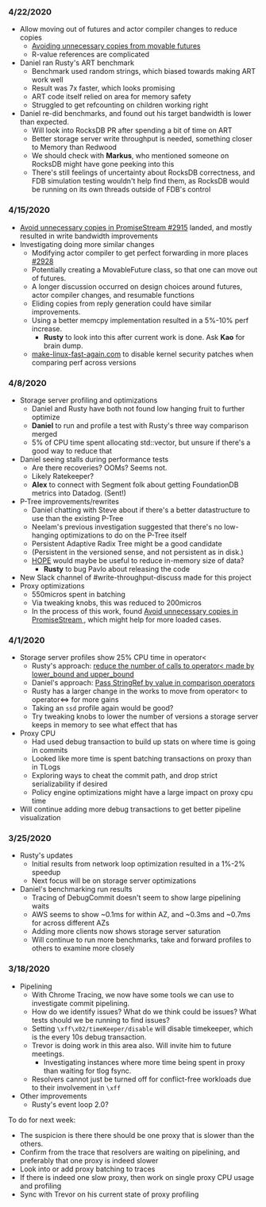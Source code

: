 ### 4/22/2020

* Allow moving out of futures and actor compiler changes to reduce copies
  * [Avoiding unnecessary copies from movable futures](https://forums.foundationdb.org/t/avoiding-unnecessary-copies-from-movable-futures/2076/4)
  * R-value references are complicated
* Daniel ran Rusty's ART benchmark
  * Benchmark used random strings, which biased towards making ART work well
  * Result was 7x faster, which looks promising 
  * ART code itself relied on area for memory safety
  * Struggled to get refcounting on children working right
* Daniel re-did benchmarks, and found out his target bandwidth is lower than expected.
  * Will look into RocksDB PR after spending a bit of time on ART
  * Better storage server write throughput is needed, something closer to Memory than Redwood
  * We should check with **Markus**, who mentioned someone on RocksDB might have gone peeking into this
  * There's still feelings of uncertainty about RocksDB correctness, and FDB simulation testing wouldn't help find them, as RocksDB would be running on its own threads outside of FDB's control

### 4/15/2020

* [Avoid unnecessary copies in PromiseStream #2915](https://github.com/apple/foundationdb/pull/2915) landed, and mostly resulted in write bandwidth improvements
* Investigating doing more similar changes
  * Modifying actor compiler to get perfect forwarding in more places [#2928](https://github.com/apple/foundationdb/issues/2928)
  * Potentially creating a MovableFuture class, so that one can move out of futures.
  * A longer discussion occurred on design choices around futures, actor compiler changes, and resumable functions
  * Eliding copies from reply generation could have similar improvements.
  * Using a better memcpy implementation resulted in a 5%-10% perf increase.
    * **Rusty** to look into this after current work is done. Ask **Kao** for brain dump.
  * [make-linux-fast-again.com](https://make-linux-fast-again.com) to disable kernel security patches when comparing perf across versions

### 4/8/2020

* Storage server profiling and optimizations
  * Daniel and Rusty have both not found low hanging fruit to further optimize
  * **Daniel** to run and profile a test with Rusty's three way comparison merged
  * 5% of CPU time spent allocating std::vector, but unsure if there's a good way to reduce that
* Daniel seeing stalls during performance tests
  * Are there recoveries?  OOMs?  Seems not.
  * Likely Ratekeeper?
  * **Alex** to connect with Segment folk about getting FoundationDB metrics into Datadog.  (Sent!)
* P-Tree improvements/rewrites
  * Daniel chatting with Steve about if there's a better datastructure to use than the existing P-Tree
  * Neelam's previous investigation suggested that there's no low-hanging optimizations to do on the P-Tree itself
  * Persistent Adaptive Radix Tree might be a good candidate
  * (Persistent in the versioned sense, and not persistent as in disk.)
  * [HOPE](https://arxiv.org/pdf/2003.02391.pdf) would maybe be useful to reduce in-memory size of data?
    * **Rusty** to bug Pavlo about releasing the code 
* New Slack channel of #write-throughput-discuss made for this project
* Proxy optimizations
  * 550micros spent in batching
  * Via tweaking knobs, this was reduced to 200micros
  * In the process of this work, found [Avoid unnecessary copies in PromiseStream ](https://github.com/apple/foundationdb/pull/2915), which might help for more loaded cases.

### 4/1/2020

* Storage server profiles show 25% CPU time in operator<
  * Rusty's approach: [reduce the number of calls to operator< made by lower_bound and upper_bound](https://github.com/apple/foundationdb/pull/2882)
  * Daniel's approach: [Pass StringRef by value in comparison operators ](https://github.com/apple/foundationdb/pull/2875)
  * Rusty has a larger change in the works to move from operator< to operator<=> for more gains
  * Taking an `ssd` profile again would be good?
  * Try tweaking knobs to lower the number of versions a storage server keeps in memory to see what effect that has
* Proxy CPU
  * Had used debug transaction to build up stats on where time is going in commits
  * Looked like more time is spent batching transactions on proxy than in TLogs
  * Exploring ways to cheat the commit path, and drop strict serializability if desired
  * Policy engine optimizations might have a large impact on proxy cpu time
* Will continue adding more debug transactions to get better pipeline visualization

### 3/25/2020

* Rusty's updates
  * Initial results from network loop optimization resulted in a 1%-2% speedup
  * Next focus will be on storage server optimizations 
* Daniel's benchmarking run results
  * Tracing of DebugCommit doesn't seem to show large pipelining waits
  * AWS seems to show ~0.1ms for within AZ, and ~0.3ms and ~0.7ms for across different AZs
  * Adding more clients now shows storage server saturation
  * Will continue to run more benchmarks, take and forward profiles to others to examine more closely

### 3/18/2020

* Pipelining
  * With Chrome Tracing, we now have some tools we can use to investigate commit pipelining.
  * How do we identify issues?  What do we think could be issues?  What tests should we be running to find issues?
  * Setting `\xff\x02/timeKeeper/disable` will disable timekeeper, which is the every 10s debug transaction.
  * Trevor is doing work in this area also.  Will invite him to future meetings.
    * Investigating instances where more time being spent in proxy than waiting for tlog fsync.
  * Resolvers cannot just be turned off for conflict-free workloads due to their involvement in `\xff`
* Other improvements
  * Rusty's event loop 2.0?

To do for next week:
  * The suspicion is there there should be one proxy that is slower than the others.
  * Confirm from the trace that resolvers are waiting on pipelining, and preferably that one proxy is indeed slower
  * Look into or add proxy batching to traces
  * If there is indeed one slow proxy, then work on single proxy CPU usage and profiling
  * Sync with Trevor on his current state of proxy profiling
